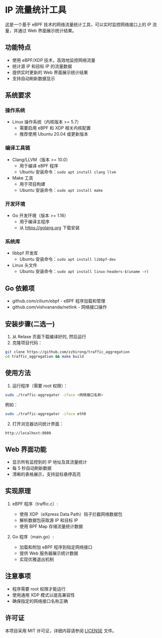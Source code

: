 # IP 流量统计工具

这是一个基于 eBPF 技术的网络流量统计工具，可以实时监控网络接口上的 IP 流量，并通过 Web 界面展示统计结果。

## 功能特点

- 使用 eBPF/XDP 技术，高效地监控网络流量
- 统计源 IP 和目标 IP 的流量数据
- 提供实时更新的 Web 界面展示统计结果
- 支持自动刷新数据显示

## 系统要求

### 操作系统
- Linux 操作系统（内核版本 >= 5.7）
  - 需要启用 eBPF 和 XDP 相关内核配置
  - 推荐使用 Ubuntu 20.04 或更新版本

### 编译工具链
- Clang/LLVM（版本 >= 10.0）
  - 用于编译 eBPF 程序
  - Ubuntu 安装命令：`sudo apt install clang llvm`
- Make 工具
  - 用于项目构建
  - Ubuntu 安装命令：`sudo apt install make`

### 开发环境
- Go 开发环境（版本 >= 1.16）
  - 用于编译主程序
  - 从 https://golang.org 下载安装

### 系统库
- libbpf 开发库
  - Ubuntu 安装命令：`sudo apt install libbpf-dev`
- Linux 头文件
  - Ubuntu 安装命令：`sudo apt install linux-headers-$(uname -r)`

## Go 依赖项

- github.com/cilium/ebpf - eBPF 程序加载和管理
- github.com/vishvananda/netlink - 网络接口操作

## 安装步骤(二选一)
1. 从 Relase 页面下载编译好的, 然后运行
2. 克隆项目代码：
```bash
git clone https://github.com/zzhirong/traffic_aggregation
cd traffic_aggregation && make build
```

## 使用方法

1. 运行程序（需要 root 权限）：
```bash
sudo ./traffic-aggregator -iface <网络接口名称>
```
例如：
```bash
sudo ./traffic-aggregator -iface eth0
```

2. 打开浏览器访问统计界面：
```
http://localhost:8080
```

## Web 界面功能

- 显示所有监控到的 IP 地址及其流量统计
- 每 5 秒自动刷新数据
- 清晰的表格展示，支持鼠标悬停高亮

## 实现原理

1. eBPF 程序（traffic.c）:
   - 使用 XDP（eXpress Data Path）钩子拦截网络数据包
   - 解析数据包获取源 IP 和目标 IP
   - 使用 BPF Map 存储流量统计数据

2. Go 程序（main.go）:
   - 加载和附加 eBPF 程序到指定网络接口
   - 提供 Web 服务器展示统计数据
   - 实现优雅退出机制

## 注意事项

- 程序需要 root 权限才能运行
- 使用通用 XDP 模式以提高兼容性
- 确保指定的网络接口名称正确

## 许可证

本项目采用 MIT 许可证，详细内容请参阅 [LICENSE](LICENSE) 文件。
